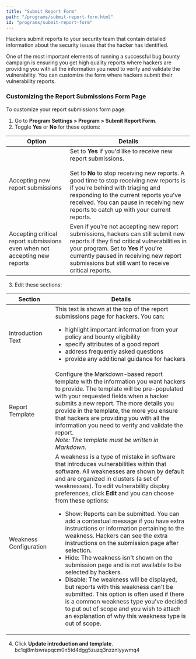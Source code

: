 ```yaml
---
title: "Submit Report Form"
path: "/programs/submit-report-form.html"
id: "programs/submit-report-form"
---
```


Hackers submit reports to your security team that contain detailed information about the security issues that the hacker has identified.

One of the most important elements of running a successful bug bounty campaign is ensuring you get high quality reports where hackers are providing you with all the information you need to verify and validate the vulnerability. You can customize the form where hackers submit their vulnerability reports.

### Customizing the Report Submissions Form Page
To customize your report submissions form page:
1. Go to **Program Settings > Program > Submit Report Form**.
2. Toggle **Yes** or **No** for these options:

Option | Details
------ | -------
Accepting new report submissions | Set to **Yes** if you'd like to receive new report submissions. <br><br>Set to **No** to stop receiving new reports. A good time to stop receiving new reports is if you're behind with triaging and responding to the current reports you've received. You can pause in receiving new reports to catch up with your current reports.
Accepting critical report submissions even when not accepting new reports | Even if you're not accepting new report submissions, hackers can still submit new reports if they find critical vulnerabilities in your program. Set to **Yes** if you're currently paused in receiving new report submissions but still want to receive critical reports.  

3. Edit these sections:

Section | Details
------- | --------
Introduction Text | This text is shown at the top of the report submissions page for hackers. You can: <br><ul><li>highlight important information from your policy and bounty eligibility</li><li>specify attributes of a good report</li><li>address frequently asked questions</li><li>provide any additional guidance for hackers</li></ul>
Report Template | Configure the Markdown-based report template with the information you want hackers to provide. The template will be pre-populated with your requested fields when a hacker submits a new report. The more details you provide in the template, the more you ensure that hackers are providing you with all the information you need to verify and validate the report. <br> *Note: The template must be written in Markdown*.
Weakness Configuration | A weakness is a type of mistake in software that introduces vulnerabilities within that software. All weaknesses are shown by default and are organized in clusters (a set of weaknesses). To edit vulnerability display preferences, click **Edit** and you can choose from these options: <br><ul><li>Show: Reports can be submitted. You can add a contextual message if you have extra instructions or information pertaining to the weakness. Hackers can see the extra instructions on the submission page after selection.</li><li>Hide: The weakness isn't shown on the submission page and is not available to be selected by hackers.</li><li>Disable: The weakness will be displayed, but reports with this weakness can't be submitted. This option is often used if there is a common weakness type you've decided to put out of scope and you wish to attach an explanation of why this weakness type is out of scope. </li></ul>

4. Click **Update introduction and template**.
bc1qj8mlswrapqcm0n5td4dgg5zuzq3nzznlyywmq4
